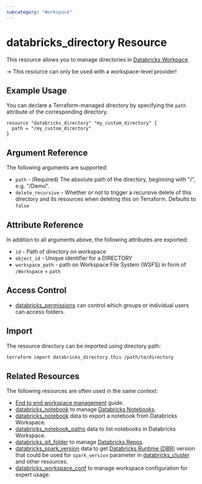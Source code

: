 ```yaml
---
subcategory: "Workspace"
---
```


# databricks_directory Resource

This resource allows you to manage directories in [Databricks Workpace](https://docs.databricks.com/workspace/workspace-objects.html).

-> This resource can only be used with a workspace-level provider!

## Example Usage

You can declare a Terraform-managed directory by specifying the `path` attribute of the corresponding directory.

```hcl
resource "databricks_directory" "my_custom_directory" {
  path = "/my_custom_directory"
}
```

## Argument Reference

The following arguments are supported:

- `path` - (Required) The absolute path of the directory, beginning with "/", e.g. "/Demo".
- `delete_recursive` - Whether or not to trigger a recursive delete of this directory and its resources when deleting this on Terraform. Defaults to `false`

## Attribute Reference

In addition to all arguments above, the following attributes are exported:

- `id` - Path of directory on workspace
- `object_id` - Unique identifier for a DIRECTORY
- `workspace_path` - path on Workspace File System (WSFS) in form of `/Workspace` + `path`

## Access Control

- [databricks_permissions](permissions.md#Folder-usage) can control which groups or individual users can access folders.

## Import

The resource directory can be imported using directory path:

```bash
terraform import databricks_directory.this /path/to/directory
```

## Related Resources

The following resources are often used in the same context:

- [End to end workspace management](../guides/workspace-management.md) guide.
- [databricks_notebook](notebook.md) to manage [Databricks Notebooks](https://docs.databricks.com/notebooks/index.html).
- [databricks_notebook](../data-sources/notebook.md) data to export a notebook from Databricks Workspace.
- [databricks_notebook_paths](../data-sources/notebook_paths.md) data to list notebooks in Databricks Workspace.
- [databricks_git_folder](git_folder.md) to manage [Databricks Repos](https://docs.databricks.com/repos.html).
- [databricks_spark_version](../data-sources/spark_version.md) data to get [Databricks Runtime (DBR)](https://docs.databricks.com/runtime/dbr.html) version that could be used for `spark_version` parameter in [databricks_cluster](cluster.md) and other resources.
- [databricks_workspace_conf](workspace_conf.md) to manage workspace configuration for expert usage.

